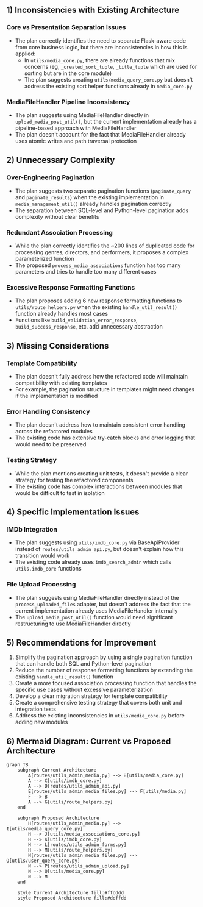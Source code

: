 ## 1) Inconsistencies with Existing Architecture

### Core vs Presentation Separation Issues
- The plan correctly identifies the need to separate Flask-aware code from core business logic, but there are inconsistencies in how this is applied:
  - In `utils/media_core.py`, there are already functions that mix concerns (eg, `_created_sort_tuple`, `_title_tuple` which are used for sorting but are in the core module)
  - The plan suggests creating `utils/media_query_core.py` but doesn't address the existing sort helper functions already in `media_core.py`

### MediaFileHandler Pipeline Inconsistency
- The plan suggests using MediaFileHandler directly in `upload_media_post_util()`, but the current implementation already has a pipeline-based approach with MediaFileHandler
- The plan doesn't account for the fact that MediaFileHandler already uses atomic writes and path traversal protection

## 2) Unnecessary Complexity

### Over-Engineering Pagination
- The plan suggests two separate pagination functions (`paginate_query` and `paginate_results`) when the existing implementation in `media_management_util()` already handles pagination correctly
- The separation between SQL-level and Python-level pagination adds complexity without clear benefits

### Redundant Association Processing
- While the plan correctly identifies the ~200 lines of duplicated code for processing genres, directors, and performers, it proposes a complex parameterized function
- The proposed `process_media_associations` function has too many parameters and tries to handle too many different cases

### Excessive Response Formatting Functions
- The plan proposes adding 6 new response formatting functions to `utils/route_helpers.py` when the existing `handle_util_result()` function already handles most cases
- Functions like `build_validation_error_response`, `build_success_response`, etc. add unnecessary abstraction

## 3) Missing Considerations

### Template Compatibility
- The plan doesn't fully address how the refactored code will maintain compatibility with existing templates
- For example, the pagination structure in templates might need changes if the implementation is modified

### Error Handling Consistency
- The plan doesn't address how to maintain consistent error handling across the refactored modules
- The existing code has extensive try-catch blocks and error logging that would need to be preserved

### Testing Strategy
- While the plan mentions creating unit tests, it doesn't provide a clear strategy for testing the refactored components
- The existing code has complex interactions between modules that would be difficult to test in isolation

## 4) Specific Implementation Issues

### IMDb Integration
- The plan suggests using `utils/imdb_core.py` via BaseApiProvider instead of `routes/utils_admin_api.py`, but doesn't explain how this transition would work
- The existing code already uses `imdb_search_admin` which calls `utils.imdb_core` functions

### File Upload Processing
- The plan suggests using MediaFileHandler directly instead of the `process_uploaded_files` adapter, but doesn't address the fact that the current implementation already uses MediaFileHandler internally
- The `upload_media_post_util()` function would need significant restructuring to use MediaFileHandler directly

## 5) Recommendations for Improvement

1) Simplify the pagination approach by using a single pagination function that can handle both SQL and Python-level pagination
2) Reduce the number of response formatting functions by extending the existing `handle_util_result()` function
3) Create a more focused association processing function that handles the specific use cases without excessive parameterization
4) Develop a clear migration strategy for template compatibility
5) Create a comprehensive testing strategy that covers both unit and integration tests
6) Address the existing inconsistencies in `utils/media_core.py` before adding new modules

## 6) Mermaid Diagram: Current vs Proposed Architecture

```mermaid
graph TB
    subgraph Current Architecture
        A[routes/utils_admin_media.py] --> B[utils/media_core.py]
        A --> C[utils/imdb_core.py]
        A --> D[routes/utils_admin_api.py]
        E[routes/utils_admin_media_files.py] --> F[utils/media.py]
        F --> B
        A --> G[utils/route_helpers.py]
    end
    
    subgraph Proposed Architecture
        H[routes/utils_admin_media.py] --> I[utils/media_query_core.py]
        H --> J[utils/media_associations_core.py]
        H --> K[utils/imdb_core.py]
        H --> L[routes/utils_admin_forms.py]
        H --> M[utils/route_helpers.py]
        N[routes/utils_admin_media_files.py] --> O[utils/user_query_core.py]
        N --> P[routes/utils_admin_upload.py]
        N --> Q[utils/media_core.py]
        N --> M
    end
    
    style Current Architecture fill:#ffdddd
    style Proposed Architecture fill:#ddffdd
```

